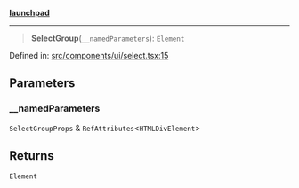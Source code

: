 [**launchpad**](index.md)

***

> **SelectGroup**(`__namedParameters`): `Element`

Defined in: [src/components/ui/select.tsx:15](https://github.com/victorbratov/launchpad/blob/3cec89d9fa4be2794c552b4b2e488c08b6798868/src/components/ui/select.tsx#L15)

## Parameters

### \_\_namedParameters

`SelectGroupProps` & `RefAttributes`\<`HTMLDivElement`\>

## Returns

`Element`
